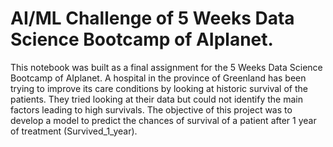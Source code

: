 # AI/ML Challenge of 5 Weeks Data Science Bootcamp of AIplanet.

This notebook was built as a final assignment for the 5 Weeks Data Science Bootcamp of AIplanet.
A hospital in the province of Greenland has been trying to improve its care conditions by looking at historic survival of the patients. They tried looking at their data but could not identify the main factors leading to high survivals.
The objective of this project was to develop a model to predict the chances of survival of a patient after 1 year of treatment (Survived_1_year).
